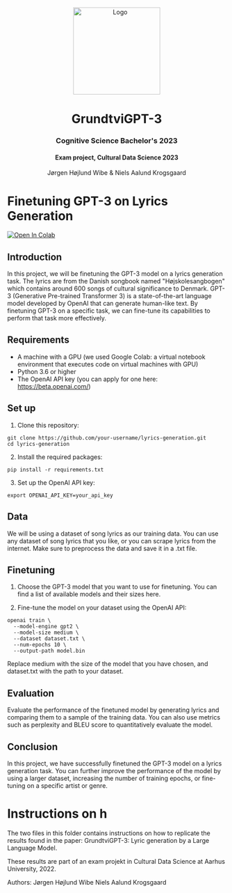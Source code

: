 <!-- PROJECT LOGO -->
<br />
<p align="center">
  <a href="https://i.imgur.com/t8mSDQS.png">
    <img src="https://i.imgur.com/t8mSDQS.png" alt="Logo" width=200 height=200>
  </a>
  
  <h1 align="center">GrundtviGPT-3</h1> 
  <h3 align="center">Cognitive Science Bachelor's 2023</h3>
  <h4 align="center">Exam project, Cultural Data Science 2023</h4>


  <p align="center">
    Jørgen Højlund Wibe & Niels Aalund Krogsgaard
  </p>
</p>

# 
# Finetuning GPT-3 on Lyrics Generation
[![Open In Colab](https://colab.research.google.com/assets/colab-badge.svg)](https://colab.research.google.com/drive/1S0gwDVc3tvnO3uvM8i3oOiAPHBFZoKXH#scrollTo=VJftXkxeX6hu)



## Introduction

In this project, we will be finetuning the GPT-3 model on a lyrics generation task. The lyrics are from the Danish songbook named "Højskolesangbogen" which contains around 600 songs of cultural significance to Denmark. GPT-3 (Generative Pre-trained Transformer 3) is a state-of-the-art language model developed by OpenAI that can generate human-like text. By finetuning GPT-3 on a specific task, we can fine-tune its capabilities to perform that task more effectively.

## Requirements

* A machine with a GPU (we used Google Colab: a virtual notebook environment that executes code on virtual machines with GPU)
* Python 3.6 or higher
* The OpenAI API key (you can apply for one here: https://beta.openai.com/)

## Set up
1. Clone this repository:

```
git clone https://github.com/your-username/lyrics-generation.git
cd lyrics-generation
```

2. Install the required packages:
```
pip install -r requirements.txt
```
3. Set up the OpenAI API key:
```
export OPENAI_API_KEY=your_api_key
```
## Data
We will be using a dataset of song lyrics as our training data. You can use any dataset of song lyrics that you like, or you can scrape lyrics from the internet. Make sure to preprocess the data and save it in a .txt file.

## Finetuning
1. Choose the GPT-3 model that you want to use for finetuning. You can find a list of available models and their sizes here.

2. Fine-tune the model on your dataset using the OpenAI API:

```
openai train \
  --model-engine gpt2 \
  --model-size medium \
  --dataset dataset.txt \
  --num-epochs 10 \
  --output-path model.bin
```

Replace medium with the size of the model that you have chosen, and dataset.txt with the path to your dataset.

## Evaluation
Evaluate the performance of the finetuned model by generating lyrics and comparing them to a sample of the training data. You can also use metrics such as perplexity and BLEU score to quantitatively evaluate the model.

## Conclusion
In this project, we have successfully finetuned the GPT-3 model on a lyrics generation task. You can further improve the performance of the model by using a larger dataset, increasing the number of training epochs, or fine-tuning on a specific artist or genre.

# Instructions on h


The two files in this folder contains instructions on how to replicate the results found in the paper: GrundtviGPT-3: Lyric
generation by a Large Language Model.

These results are part of an exam projekt in Cultural Data Science at Aarhus University, 2022.

Authors:
Jørgen Højlund Wibe
Niels Aalund Krogsgaard
